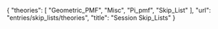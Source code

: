 {
    "theories": [
        "Geometric_PMF",
        "Misc",
        "Pi_pmf",
        "Skip_List"
    ],
    "url": "entries/skip_lists/theories",
    "title": "Session Skip_Lists"
}